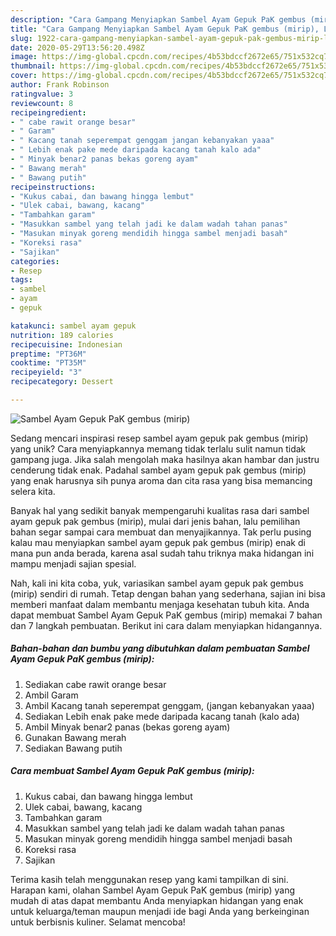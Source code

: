 ```yaml
---
description: "Cara Gampang Menyiapkan Sambel Ayam Gepuk PaK gembus (mirip), Lezat"
title: "Cara Gampang Menyiapkan Sambel Ayam Gepuk PaK gembus (mirip), Lezat"
slug: 1922-cara-gampang-menyiapkan-sambel-ayam-gepuk-pak-gembus-mirip-lezat
date: 2020-05-29T13:56:20.498Z
image: https://img-global.cpcdn.com/recipes/4b53bdccf2672e65/751x532cq70/sambel-ayam-gepuk-pak-gembus-mirip-foto-resep-utama.jpg
thumbnail: https://img-global.cpcdn.com/recipes/4b53bdccf2672e65/751x532cq70/sambel-ayam-gepuk-pak-gembus-mirip-foto-resep-utama.jpg
cover: https://img-global.cpcdn.com/recipes/4b53bdccf2672e65/751x532cq70/sambel-ayam-gepuk-pak-gembus-mirip-foto-resep-utama.jpg
author: Frank Robinson
ratingvalue: 3
reviewcount: 8
recipeingredient:
- " cabe rawit orange besar"
- " Garam"
- " Kacang tanah seperempat genggam jangan kebanyakan yaaa"
- " Lebih enak pake mede daripada kacang tanah kalo ada"
- " Minyak benar2 panas bekas goreng ayam"
- " Bawang merah"
- " Bawang putih"
recipeinstructions:
- "Kukus cabai, dan bawang hingga lembut"
- "Ulek cabai, bawang, kacang"
- "Tambahkan garam"
- "Masukkan sambel yang telah jadi ke dalam wadah tahan panas"
- "Masukan minyak goreng mendidih hingga sambel menjadi basah"
- "Koreksi rasa"
- "Sajikan"
categories:
- Resep
tags:
- sambel
- ayam
- gepuk

katakunci: sambel ayam gepuk 
nutrition: 189 calories
recipecuisine: Indonesian
preptime: "PT36M"
cooktime: "PT35M"
recipeyield: "3"
recipecategory: Dessert

---
```



![Sambel Ayam Gepuk PaK gembus (mirip)](https://img-global.cpcdn.com/recipes/4b53bdccf2672e65/751x532cq70/sambel-ayam-gepuk-pak-gembus-mirip-foto-resep-utama.jpg)

Sedang mencari inspirasi resep sambel ayam gepuk pak gembus (mirip) yang unik? Cara menyiapkannya memang tidak terlalu sulit namun tidak gampang juga. Jika salah mengolah maka hasilnya akan hambar dan justru cenderung tidak enak. Padahal sambel ayam gepuk pak gembus (mirip) yang enak harusnya sih punya aroma dan cita rasa yang bisa memancing selera kita.



Banyak hal yang sedikit banyak mempengaruhi kualitas rasa dari sambel ayam gepuk pak gembus (mirip), mulai dari jenis bahan, lalu pemilihan bahan segar sampai cara membuat dan menyajikannya. Tak perlu pusing kalau mau menyiapkan sambel ayam gepuk pak gembus (mirip) enak di mana pun anda berada, karena asal sudah tahu triknya maka hidangan ini mampu menjadi sajian spesial.


Nah, kali ini kita coba, yuk, variasikan sambel ayam gepuk pak gembus (mirip) sendiri di rumah. Tetap dengan bahan yang sederhana, sajian ini bisa memberi manfaat dalam membantu menjaga kesehatan tubuh kita. Anda dapat membuat Sambel Ayam Gepuk PaK gembus (mirip) memakai 7 bahan dan 7 langkah pembuatan. Berikut ini cara dalam menyiapkan hidangannya.

<!--inarticleads1-->

##### Bahan-bahan dan bumbu yang dibutuhkan dalam pembuatan Sambel Ayam Gepuk PaK gembus (mirip):

1. Sediakan  cabe rawit orange besar
1. Ambil  Garam
1. Ambil  Kacang tanah seperempat genggam, (jangan kebanyakan yaaa)
1. Sediakan  Lebih enak pake mede daripada kacang tanah (kalo ada)
1. Ambil  Minyak benar2 panas (bekas goreng ayam)
1. Gunakan  Bawang merah
1. Sediakan  Bawang putih




<!--inarticleads2-->

##### Cara membuat Sambel Ayam Gepuk PaK gembus (mirip):

1. Kukus cabai, dan bawang hingga lembut
1. Ulek cabai, bawang, kacang
1. Tambahkan garam
1. Masukkan sambel yang telah jadi ke dalam wadah tahan panas
1. Masukan minyak goreng mendidih hingga sambel menjadi basah
1. Koreksi rasa
1. Sajikan




Terima kasih telah menggunakan resep yang kami tampilkan di sini. Harapan kami, olahan Sambel Ayam Gepuk PaK gembus (mirip) yang mudah di atas dapat membantu Anda menyiapkan hidangan yang enak untuk keluarga/teman maupun menjadi ide bagi Anda yang berkeinginan untuk berbisnis kuliner. Selamat mencoba!
